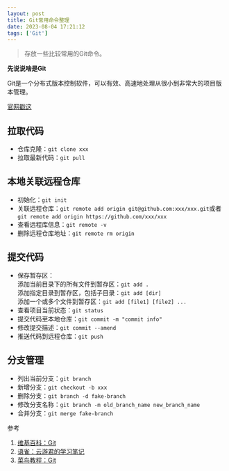 ```yaml
---
layout: post
title: Git常用命令整理
date: 2023-08-04 17:21:12
tags: ['Git']
---
```


>存放一些比较常用的Git命令。

<!-- more -->

**先说说啥是Git**

Git是一个分布式版本控制软件，可以有效、高速地处理从很小到非常大的项目版本管理。

[官网戳这](https://git-scm.com/)

## 拉取代码

- 仓库克隆：`git clone xxx`
- 拉取最新代码：`git pull`
## 本地关联远程仓库

- 初始化：`git init`
- 关联远程仓库：`git remote add origin git@github.com:xxx/xxx.git`或者
`git remote add origin https://github.com/xxx/xxx`
- 查看远程库信息：`git remote -v`
- 删除远程仓库地址：`git remote rm origin`

## 提交代码

- 保存暂存区：<br />
添加当前目录下的所有文件到暂存区：`git add .` <br />
添加指定目录到暂存区，包括子目录：`git add [dir]` <br />
添加一个或多个文件到暂存区：`git add [file1] [file2] ...` <br />
- 查看项目当前状态：`git status`
- 提交代码至本地仓库：`git commit -m "commit info"`
- 修改提交描述：`git commit --amend`
- 推送代码到远程仓库：`git push`

## 分支管理

- 列出当前分支：`git branch`
- 新增分支：`git checkout -b xxx`
- 删除分支：`git branch -d fake-branch`
- 修改分支名称：`git branch -m old_branch_name new_branch_name`
- 合并分支：`git merge fake-branch`


参考

1. [维基百科：Git](https://zh.wikipedia.org/wiki/Git)
2. [语雀：云游君的学习笔记](https://www.yuque.com/yunyoujun/notes/git-learn-note)
3. [菜鸟教程：Git](https://www.runoob.com/git/git-tutorial.html)
